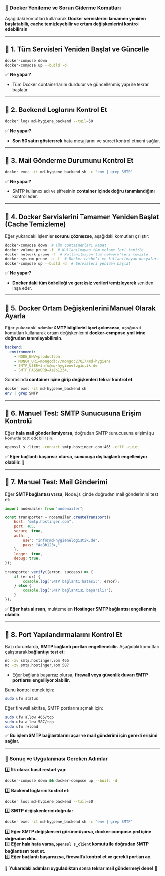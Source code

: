 ### **🚀 Docker Yenileme ve Sorun Giderme Komutları**  
Aşağıdaki komutları kullanarak **Docker servislerini tamamen yeniden başlatabilir, cache temizleyebilir ve ortam değişkenlerini kontrol edebilirsin**.

---

## **📌 1. Tüm Servisleri Yeniden Başlat ve Güncelle**
```bash
docker-compose down
docker-compose up --build -d
```
✅ **Ne yapar?**  
- Tüm Docker containerlarını durdurur ve güncellenmiş yapı ile tekrar başlatır.

---

## **📌 2. Backend Loglarını Kontrol Et**
```bash
docker logs md-hygiene_backend --tail=50
```
✅ **Ne yapar?**  
- **Son 50 satırı göstererek** hata mesajlarını ve süreci kontrol etmeni sağlar.

---

## **📌 3. Mail Gönderme Durumunu Kontrol Et**
```bash
docker exec -it md-hygiene_backend sh -c "env | grep SMTP"
```
✅ **Ne yapar?**  
- SMTP kullanıcı adı ve şifresinin **container içinde doğru tanımlandığını** kontrol eder.

---

## **📌 4. Docker Servislerini Tamamen Yeniden Başlat (Cache Temizleme)**
Eğer yukarıdaki işlemler **sorunu çözmezse**, aşağıdaki komutları çalıştır:

```bash
docker-compose down  # Tüm containerları kapat
docker volume prune -f  # Kullanılmayan tüm volume'leri temizle
docker network prune -f  # Kullanılmayan tüm network'leri temizle
docker system prune -a -f  # Docker cache’i ve kullanılmayan dosyaları temizle
docker-compose up --build -d  # Servisleri yeniden başlat
```
✅ **Ne yapar?**  
- **Docker'daki tüm önbelleği ve gereksiz verileri temizleyerek** yeniden inşa eder.

---

## **📌 5. Docker Ortam Değişkenlerini Manuel Olarak Ayarla**
Eğer yukarıdaki adımlar **SMTP bilgilerini içeri çekmezse**, aşağıdaki komutları kullanarak ortam değişkenlerini **docker-compose.yml içine doğrudan tanımlayabilirsin**.

```yaml
backend:
  environment:
    - NODE_ENV=production
    - MONGO_URI=mongodb://mongo:27017/md-hygiene
    - SMTP_USER=info@md-hygienelogistik.de
    - SMTP_PASSWORD=AaBb1234,
```
Sonrasında **container içine girip değişkenleri tekrar kontrol et**:
```bash
docker exec -it md-hygiene_backend sh
env | grep SMTP
```

---

## **📌 6. Manuel Test: SMTP Sunucusuna Erişim Kontrolü**
Eğer **hala mail gönderilemiyorsa**, doğrudan SMTP sunucusuna erişimi şu komutla test edebilirsin:

```bash
openssl s_client -connect smtp.hostinger.com:465 -crlf -quiet
```
✅ **Eğer bağlantı başarısız olursa, sunucuya dış bağlantı engelleniyor olabilir.** 🔴

---

## **📌 7. Manuel Test: Mail Gönderimi**
Eğer **SMTP bağlantısı varsa**, Node.js içinde doğrudan mail gönderimini test et:

```javascript
import nodemailer from "nodemailer";

const transporter = nodemailer.createTransport({
    host: "smtp.hostinger.com",
    port: 465,
    secure: true,
    auth: {
        user: "info@md-hygienelogistik.de",
        pass: "AaBb1234,"
    },
    logger: true,
    debug: true,
});

transporter.verify((error, success) => {
    if (error) {
        console.log("SMTP bağlantı hatası:", error);
    } else {
        console.log("SMTP bağlantısı başarılı!");
    }
});
```
✅ **Eğer hata alırsan**, muhtemelen **Hostinger SMTP bağlantısı engellenmiş olabilir.**

---

## **📌 8. Port Yapılandırmalarını Kontrol Et**
Bazı durumlarda, **SMTP bağlantı portları engellenebilir.** Aşağıdaki komutları çalıştırarak **bağlantıyı test et**:

```bash
nc -zv smtp.hostinger.com 465
nc -zv smtp.hostinger.com 587
```
- Eğer bağlantı başarısız olursa, **firewall veya güvenlik duvarı SMTP portlarını engelliyor olabilir.**  

Bunu kontrol etmek için:
```bash
sudo ufw status
```
Eğer firewall aktifse, SMTP portlarını açmak için:
```bash
sudo ufw allow 465/tcp
sudo ufw allow 587/tcp
sudo ufw reload
```
✅ **Bu işlem SMTP bağlantılarını açar ve mail gönderimi için gerekli erişimi sağlar.**

---

### **📌 Sonuç ve Uygulanması Gereken Adımlar**  
1️⃣ **İlk olarak basit restart yap:**  
   ```bash
   docker-compose down && docker-compose up --build -d
   ```
2️⃣ **Backend loglarını kontrol et:**  
   ```bash
   docker logs md-hygiene_backend --tail=50
   ```
3️⃣ **SMTP değişkenlerini doğrula:**  
   ```bash
   docker exec -it md-hygiene_backend sh -c "env | grep SMTP"
   ```
4️⃣ **Eğer SMTP değişkenleri görünmüyorsa, docker-compose.yml içine doğrudan ekle.**  
5️⃣ **Eğer hala hata varsa, `openssl s_client` komutu ile doğrudan SMTP bağlantısını test et.**  
6️⃣ **Eğer bağlantı başarısızsa, firewall’u kontrol et ve gerekli portları aç.**

🔹 **Yukarıdaki adımları uyguladıktan sonra tekrar mail göndermeyi dene!** 🚀